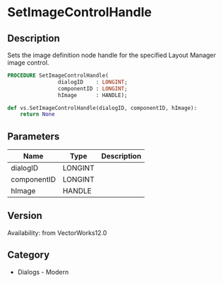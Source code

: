 # SetImageControlHandle

## Description
Sets the image definition node handle for the specified Layout Manager image control.

```pascal
PROCEDURE SetImageControlHandle(
				dialogID    : LONGINT;
				componentID : LONGINT;
				hImage      : HANDLE);
```

```python
def vs.SetImageControlHandle(dialogID, componentID, hImage):
    return None
```

## Parameters
|Name|Type|Description|
|---|---|---|
|dialogID|LONGINT|   |
|componentID|LONGINT|   |
|hImage|HANDLE|   |

## Version
Availability: from VectorWorks12.0

## Category
* Dialogs - Modern


